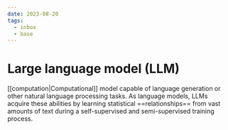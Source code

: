 ```yaml
---
date: 2023-08-20
tags:
  - inbox
  - base
---
```


# Large language model (LLM)

[[computation|Computational]] model capable of language generation or other
natural language processing tasks. As language models, LLMs acquire these
abilities by learning statistical ==relationships== from vast amounts of text
during a self-supervised and semi-supervised training process.

